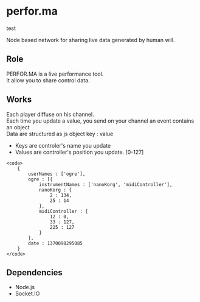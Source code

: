 perfor.ma
=========
test
<p>
	Node based network for sharing live data generated by human will.
</p>

<h2>Role</h2>
<p>
	PERFOR.MA is a live performance tool.<br/>
	It allow you to share control data. 
</p>

<h2>Works</h2>
<p>
	Each player diffuse on his channel.<br/>
	Each time you update a value, you send on your channel an event contains an object<br/>
	Data are structured as js object key : value<br/>
	<ul>
		<li>Keys are controler's name you update</li>
		<li>Values are controller's position you update. [0-127]</li>
	</ul>

	<code>
		{
			userNames : ['ogre'],
			ogre : [{
				instrumentNames : ['nanoKorg', 'midiController'],
				nanoKorg : {
					2 : 134,
					25 : 14
				},
				midiController : {
					12 : 0,
					33 : 127,
					225 : 127
				}
			},
			date : 1370098295085
		}
	</code>
</p>

<h2>Dependencies</h2>
<p>
	<ul>
		<li>Node.js</li>
		<li>Socket.IO</li>
	</ul>
</p>